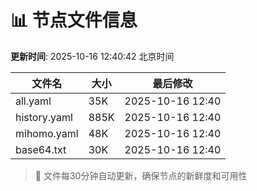 # 📊 节点文件信息

**更新时间**: 2025-10-16 12:40:42 北京时间

| 文件名 | 大小 | 最后修改 |
|--------|------|----------|
| all.yaml | 35K | 2025-10-16 12:40 |
| history.yaml | 885K | 2025-10-16 12:40 |
| mihomo.yaml | 48K | 2025-10-16 12:40 |
| base64.txt | 30K | 2025-10-16 12:40 |

> 🔄 文件每30分钟自动更新，确保节点的新鲜度和可用性
